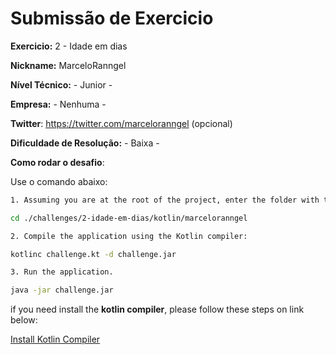# Submissão de Exercicio

**Exercicio:** 2 - Idade em dias

**Nickname:** MarceloRanngel

**Nível Técnico:** - Junior -

**Empresa:** - Nenhuma -

**Twitter**: https://twitter.com/marceloranngel (opcional)

**Dificuldade de Resolução:** - Baixa -

**Como rodar o desafio**:

Use o comando abaixo:
```bash
1. Assuming you are at the root of the project, enter the folder with the .kt file

cd ./challenges/2-idade-em-dias/kotlin/marceloranngel

2. Compile the application using the Kotlin compiler:

kotlinc challenge.kt -d challenge.jar

3. Run the application.

java -jar challenge.jar

```


if you need install the **kotlin compiler**, please follow these steps on link below:

[Install Kotlin Compiler](https://github.com/JetBrains/kotlin-web-site/blob/master/docs/topics/command-line.md)


